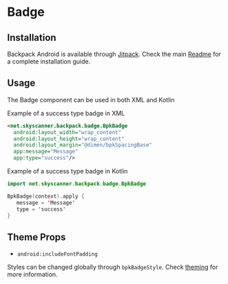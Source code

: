 # Badge

## Installation

Backpack Android is available through [Jitpack](https://jitpack.io/#Skyscanner/backpack-android). Check the main [Readme](https://github.com/skyscanner/backpack-android#installation) for a complete installation guide.

## Usage

The Badge component can be used in both XML and Kotlin

Example of a success type badge in XML

```xml
<net.skyscanner.backpack.badge.BpkBadge
  android:layout_width="wrap_content"
  android:layout_height="wrap_content"
  android:layout_margin="@dimen/bpkSpacingBase"
  app:message="Message"
  app:type="success"/>
```

Example of a success type badge in Kotlin

```Kotlin
import net.skyscanner.backpack.badge.BpkBadge

BpkBadge(context).apply {
   message = 'Message'
   type = 'success'
}
```

## Theme Props

- `android:includeFontPadding`

Styles can be changed globally through `bpkBadgeStyle`. Check [theming](https://github.com/Skyscanner/backpack-android/blob/master/docs/THEMING.md) for more information.
